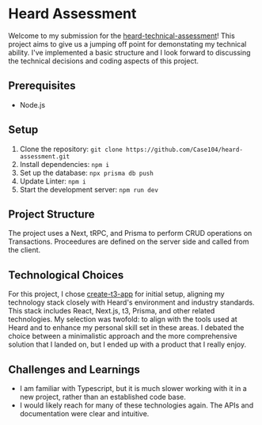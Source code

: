  # Heard Assessment

Welcome to my submission for the [heard-technical-assessment](https://github.com/Heard-Mental-Health/heard-technical-assessment)! This project aims to give us a jumping off point for demonstating my technical ability. I've implemented a basic structure and I look forward to discussing the technical decisions and coding aspects of this project.

## Prerequisites

- Node.js

## Setup

1. Clone the repository: `git clone https://github.com/Case104/heard-assessment.git`
2. Install dependencies: `npm i`
3. Set up the database: `npx prisma db push`
4. Update Linter: `npm i`
5. Start the development server: `npm run dev`

## Project Structure

The project uses a Next, tRPC, and Prisma to perform CRUD operations on Transactions. Proceedures are defined on the server side and called from the client.

## Technological Choices

For this project, I chose [create-t3-app](https://create.t3.gg/) for initial setup, aligning my technology stack closely with Heard's environment and industry standards. This stack includes React, Next.js, t3, Prisma, and other related technologies. My selection was twofold: to align with the tools used at Heard and to enhance my personal skill set in these areas. I debated the choice between a minimalistic approach and the more comprehensive solution that I landed on, but I ended up with a product that I really enjoy.

## Challenges and Learnings

- I am familiar with Typescript, but it is much slower working with it in a new project, rather than an established code base.
- I would likely reach for many of these technologies again. The APIs and documentation were clear and intuitive.
